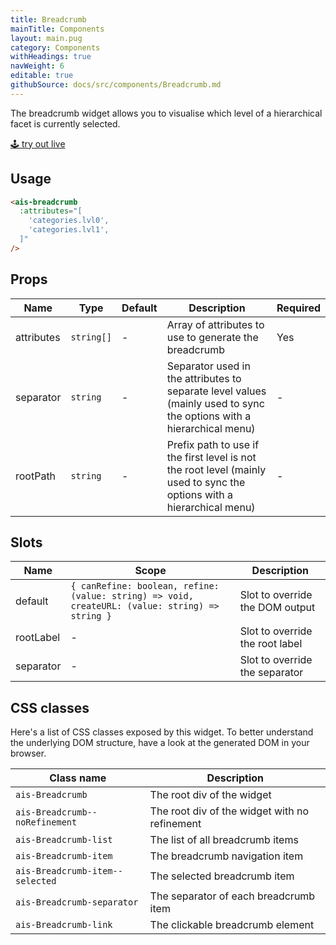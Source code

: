 ```yaml
---
title: Breadcrumb
mainTitle: Components
layout: main.pug
category: Components
withHeadings: true
navWeight: 6
editable: true
githubSource: docs/src/components/Breadcrumb.md
---
```


The breadcrumb widget allows you to visualise which level of a hierarchical facet is currently selected.

<a class="btn btn-static-theme" href="stories/?selectedKind=Breadcrumb">🕹 try out live</a>

## Usage

```html
<ais-breadcrumb
  :attributes="[
    'categories.lvl0',
    'categories.lvl1',
  ]"
/>
```

## Props

Name | Type | Default | Description | Required
---|---|---|---|---
attributes | `string[]` | - | Array of attributes to use to generate the breadcrumb | Yes
separator | `string` | - | Separator used in the attributes to separate level values (mainly used to sync the options with a hierarchical menu) | -
rootPath | `string` | - | Prefix path to use if the first level is not the root level (mainly used to sync the options with a hierarchical menu) | -

## Slots

Name | Scope | Description
---|---|---
default | `{ canRefine: boolean, refine: (value: string) => void, createURL: (value: string) => string }` | Slot to override the DOM output
rootLabel | - | Slot to override the root label
separator | - | Slot to override the separator

## CSS classes

Here's a list of CSS classes exposed by this widget. To better understand the underlying DOM structure, have a look at the generated DOM in your browser.

Class name | Description
---|---
`ais-Breadcrumb` | The root div of the widget
`ais-Breadcrumb--noRefinement` | The root div of the widget with no refinement
`ais-Breadcrumb-list` | The list of all breadcrumb items
`ais-Breadcrumb-item` | The breadcrumb navigation item
`ais-Breadcrumb-item--selected` | The selected breadcrumb item
`ais-Breadcrumb-separator` | The separator of each breadcrumb item
`ais-Breadcrumb-link` | The clickable breadcrumb element
